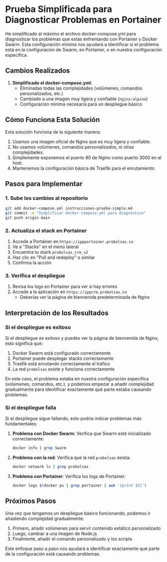 # Prueba Simplificada para Diagnosticar Problemas en Portainer

He simplificado al máximo el archivo docker-compose.yml para diagnosticar los problemas que estás enfrentando con Portainer y Docker Swarm. Esta configuración mínima nos ayudará a identificar si el problema está en la configuración de Swarm, en Portainer, o en nuestra configuración específica.

## Cambios Realizados

1. **Simplificado el docker-compose.yml**:
   - Eliminadas todas las complejidades (volúmenes, comandos personalizados, etc.)
   - Cambiado a una imagen muy ligera y confiable (`nginx:alpine`)
   - Configuración mínima necesaria para un despliegue básico

## Cómo Funciona Esta Solución

Esta solución funciona de la siguiente manera:

1. Usamos una imagen oficial de Nginx que es muy ligera y confiable.
2. No usamos volúmenes, comandos personalizados, ni otras complejidades.
3. Simplemente exponemos el puerto 80 de Nginx como puerto 3000 en el host.
4. Mantenemos la configuración básica de Traefik para el enrutamiento.

## Pasos para Implementar

### 1. Sube los cambios al repositorio

```bash
git add docker-compose.yml instrucciones-prueba-simple.md
git commit -m "Simplificar docker-compose.yml para diagnóstico"
git push origin main
```

### 2. Actualiza el stack en Portainer

1. Accede a Portainer en `https://ippportainer.probolsas.co`
2. Ve a "Stacks" en el menú lateral
3. Encuentra tu stack `probolsas_crm_v2`
4. Haz clic en "Pull and redeploy" o similar
5. Confirma la acción

### 3. Verifica el despliegue

1. Revisa los logs en Portainer para ver si hay errores
2. Accede a la aplicación en `https://ippcrm.probolsas.co`
   - Deberías ver la página de bienvenida predeterminada de Nginx

## Interpretación de los Resultados

### Si el despliegue es exitoso

Si el despliegue es exitoso y puedes ver la página de bienvenida de Nginx, esto significa que:

1. Docker Swarm está configurado correctamente
2. Portainer puede desplegar stacks correctamente
3. Traefik está enrutando correctamente el tráfico
4. La red `probolsas` existe y funciona correctamente

En este caso, el problema estaba en nuestra configuración específica (volúmenes, comandos, etc.), y podemos empezar a añadir complejidad gradualmente para identificar exactamente qué parte estaba causando problemas.

### Si el despliegue falla

Si el despliegue sigue fallando, esto podría indicar problemas más fundamentales:

1. **Problema con Docker Swarm**: Verifica que Swarm esté inicializado correctamente:
   ```bash
   docker info | grep Swarm
   ```

2. **Problema con la red**: Verifica que la red `probolsas` exista:
   ```bash
   docker network ls | grep probolsas
   ```

3. **Problema con Portainer**: Verifica los logs de Portainer:
   ```bash
   docker logs $(docker ps | grep portainer | awk '{print $1}')
   ```

## Próximos Pasos

Una vez que tengamos un despliegue básico funcionando, podemos ir añadiendo complejidad gradualmente:

1. Primero, añadir volúmenes para servir contenido estático personalizado
2. Luego, cambiar a una imagen de Node.js
3. Finalmente, añadir el comando personalizado y los scripts

Este enfoque paso a paso nos ayudará a identificar exactamente qué parte de la configuración está causando problemas.
